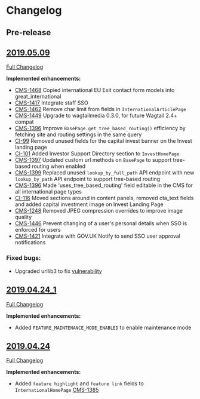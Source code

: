 # Changelog

## Pre-release

## [2019.05.09](https://github.com/uktrade/directory-cms/releases/tag/2019.05.09)
[Full Changelog](https://github.com/uktrade/directory-cms/compare/2019.04.24_1...2019.05.09)

**Implemented enhancements:**

- [CMS-1468](https://uktrade.atlassian.net/browse/CMS-1468) Copied international EU Exit contact form models into great_international
- [CMS-1417](https://uktrade.atlassian.net/browse/CMS-1417) Integrate staff SSO
- [CMS-1462](https://uktrade.atlassian.net/browse/CMS-1462) Remove char limit from fields in `InternationalArticlePage`
- [CMS-1449](https://uktrade.atlassian.net/browse/CMS-1449) Upgrade to wagtailmedia 0.3.0, for future Wagtail 2.4+ compat
- [CMS-1396](https://uktrade.atlassian.net/browse/CMS-1396) Improve `BasePage.get_tree_based_routing()` efficiency by fetching site and routing settings in the same query
- [CI-99](https://uktrade.atlassian.net/browse/CI-99) Removed unused fields for the capital invest banner on the Invest landing page
- [CI-101](https://uktrade.atlassian.net/browse/CI-101) Added Investor Support Directory section to `InvestHomePage`
- [CMS-1397](https://uktrade.atlassian.net/browse/CMS-1397) Updated custom url methods on `BasePage` to support tree-based routing when enabled
- [CMS-1399](https://uktrade.atlassian.net/browse/CMS-1399) Replaced unused `lookup_by_full_path` API endpoint with new `lookup_by_path` API endpoint to support tree-based routing
- [CMS-1396](https://uktrade.atlassian.net/browse/CMS-1396) Made 'uses_tree_based_routing' field editable in the CMS for all international page types
- [CI-116](https://uktrade.atlassian.net/browse/CI-116) Moved sections around in content panels, removed cta_text fields and added capital investment image on Invest Landing Page
- [CMS-1248](https://uktrade.atlassian.net/browse/CMS-1248) Removed JPEG compression overrides to improve image quality
- [CMS-1446](https://uktrade.atlassian.net/browse/CMS-1446) Prevent changing of a user's personal details when SSO is enforced for users
- [CMS-1421](https://uktrade.atlassian.net/browse/CMS-1421) Integrate with GOV.UK Notify to send SSO user approval notifications

### Fixed bugs:

- Upgraded urllib3 to fix [vulnerability](https://nvd.nist.gov/vuln/detail/CVE-2019-11324)


## [2019.04.24_1](https://github.com/uktrade/directory-cms/releases/tag/2019.04.24_1)
[Full Changelog](https://github.com/uktrade/directory-cms/compare/2019.04.24...2019.04.24_1)

**Implemented enhancements:**

- Added `FEATURE_MAINTENANCE_MODE_ENABLED` to enable maintenance mode


## [2019.04.24](https://github.com/uktrade/directory-cms/releases/tag/2019.04.24)
[Full Changelog](https://github.com/uktrade/directory-cms/compare/2019.04.10...2019.04.24)

**Implemented enhancements:**

- Added `feature highlight` and `feature link` fields to `InternationalHomePage` [CMS-1385](https://uktrade.atlassian.net/browse/CMS-1385)
